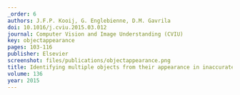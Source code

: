 ```yaml
---
_order: 6
authors: J.F.P. Kooij, G. Englebienne, D.M. Gavrila
doi: 10.1016/j.cviu.2015.03.012
journal: Computer Vision and Image Understanding (CVIU)
key: objectappearance
pages: 103-116
publisher: Elsevier
screenshot: files/publications/objectappearance.png
title: Identifying multiple objects from their appearance in inaccurate detections
volume: 136
year: 2015
---
```


